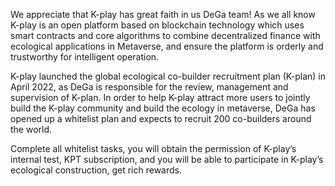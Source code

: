 We appreciate that K-play has great faith in us DeGa team! As we all know K-play is an open platform based on blockchain technology which uses smart contracts and core algorithms to combine decentralized finance with ecological applications in Metaverse, and ensure the platform is orderly and trustworthy for intelligent operation.

K-play launched the global ecological co-builder recruitment plan (K-plan) in April 2022, as DeGa is responsible for the review, management and supervision of K-plan. In order to help K-play attract more users to jointly build the K-play community and build the ecology in metaverse, DeGa has opened up a whitelist plan and expects to recruit 200 co-builders around the world.

Complete all whitelist tasks, you will obtain the permission of K-play’s internal test, KPT subscription, and you will be able to participate in K-play’s ecological construction, get rich rewards.
